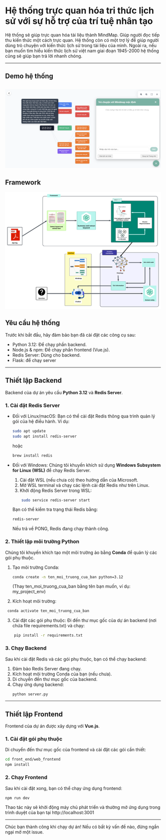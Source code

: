 # Hệ thống trực quan hóa tri thức lịch sử với sự hỗ trợ của trí tuệ nhân tạo

Hệ thống sẽ giúp trực quan hóa tài liệu thành MindMap. Giúp người đọc tiếp thu kiến thức một cách trực quan. Hệ thống còn có một trợ lý để giúp người dùng trò chuyện với kiến thức lịch sử trong tài liệu của mình. Ngoài ra, nếu bạn muốn tìm hiểu kiến thức lịch sử việt nam giai đoạn 1945-2000 hệ thống cũng sẽ giúp bạn trả lời nhanh chóng.

---
## Demo hệ thống
![Framework hệ thống](img/newFE.png)
---
## Framework
![Framework hệ thống](img/framework.png)
## Yêu cầu hệ thống

Trước khi bắt đầu, hãy đảm bảo bạn đã cài đặt các công cụ sau:

* Python 3.12: Để chạy phần backend.
* Node.js & npm: Để chạy phần frontend (Vue.js).
* Redis Server: Dùng cho backend.
* Flask: để chạy server

---

## Thiết lập Backend

Backend của dự án yêu cầu **Python 3.12** và **Redis Server**.

### 1. Cài đặt Redis Server

* Đối với Linux/macOS:
    Bạn có thể cài đặt Redis thông qua trình quản lý gói của hệ điều hành. Ví dụ:
    ```bash
    sudo apt update
    sudo apt install redis-server
    ```
    hoặc
    ```bash
    brew install redis
  ```
* Đối với Windows:
    Chúng tôi khuyến khích sử dụng **Windows Subsystem for Linux (WSL)** để chạy Redis Server.

    1.  Cài đặt WSL (nếu chưa có) theo hướng dẫn của Microsoft.
    2.  Mở WSL terminal và chạy các lệnh cài đặt Redis như trên Linux.
    3.  Khởi động Redis Server trong WSL:
    ```bash
        sudo service redis-server start
    ```
    Bạn có thể kiểm tra trạng thái Redis bằng:
    ```bash
    redis-server
    ```
    Nếu trả về PONG, Redis đang chạy thành công.

### 2. Thiết lập môi trường Python

Chúng tôi khuyến khích tạo một môi trường ảo bằng **Conda** để quản lý các gói phụ thuộc.

1.  Tạo môi trường Conda:
    ```bash
    conda create -n ten_moi_truong_cua_ban python=3.12
    ```
    (Thay ten_moi_truong_cua_ban bằng tên bạn muốn, ví dụ: my_project_env)

2.  Kích hoạt môi trường:
   ```bash
    conda activate ten_moi_truong_cua_ban
```
3.  Cài đặt các gói phụ thuộc:
    Đi đến thư mục gốc của dự án backend (nơi chứa file requirements.txt) và chạy:
```bash
    pip install -r requirements.txt
```
### 3. Chạy Backend

Sau khi cài đặt Redis và các gói phụ thuộc, bạn có thể chạy backend:

1.  Đảm bảo Redis Server đang chạy.
2.  Kích hoạt môi trường Conda của bạn (nếu chưa).
3.  Di chuyển đến thư mục gốc của backend.
4.  Chạy ứng dụng backend:
    ```bash
    python server.py
    ```
---
## Thiết lập Frontend

Frontend của dự án được xây dựng với **Vue.js**.

### 1. Cài đặt gói phụ thuộc

Di chuyển đến thư mục gốc của frontend và cài đặt các gói cần thiết:
```bash
cd front_end/web_frontend
npm install
```
### 2. Chạy Frontend

Sau khi cài đặt xong, bạn có thể chạy ứng dụng frontend:
```bash
npm run dev
```
Thao tác này sẽ khởi động máy chủ phát triển và thường mở ứng dụng trong trình duyệt của bạn tại http://localhost:3001

---

Chúc bạn thành công khi chạy dự án! Nếu có bất kỳ vấn đề nào, đừng ngần ngại mở một issue.
